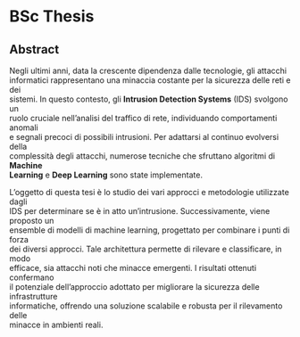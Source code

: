 # BSc Thesis

## Abstract

Negli ultimi anni, data la crescente dipendenza dalle tecnologie, gli attacchi  
informatici rappresentano una minaccia costante per la sicurezza delle reti e dei  
sistemi. In questo contesto, gli **Intrusion Detection Systems** (IDS) svolgono un  
ruolo cruciale nell’analisi del traffico di rete, individuando comportamenti anomali  
e segnali precoci di possibili intrusioni. Per adattarsi al continuo evolversi della  
complessità degli attacchi, numerose tecniche che sfruttano algoritmi di **Machine  
Learning** e **Deep Learning** sono state implementate.

L’oggetto di questa tesi è lo studio dei vari approcci e metodologie utilizzate dagli  
IDS per determinare se è in atto un’intrusione. Successivamente, viene proposto un  
ensemble di modelli di machine learning, progettato per combinare i punti di forza  
dei diversi approcci. Tale architettura permette di rilevare e classificare, in modo  
efficace, sia attacchi noti che minacce emergenti. I risultati ottenuti confermano  
il potenziale dell’approccio adottato per migliorare la sicurezza delle infrastrutture  
informatiche, offrendo una soluzione scalabile e robusta per il rilevamento delle  
minacce in ambienti reali.
